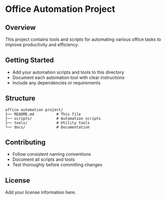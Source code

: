 # Office Automation Project

## Overview
This project contains tools and scripts for automating various office tasks to improve productivity and efficiency.

## Getting Started
- Add your automation scripts and tools to this directory
- Document each automation tool with clear instructions
- Include any dependencies or requirements

## Structure
```
office automation project/
├── README.md          # This file
├── scripts/           # Automation scripts
├── tools/             # Utility tools
└── docs/              # Documentation
```

## Contributing
- Follow consistent naming conventions
- Document all scripts and tools
- Test thoroughly before committing changes

## License
Add your license information here.
